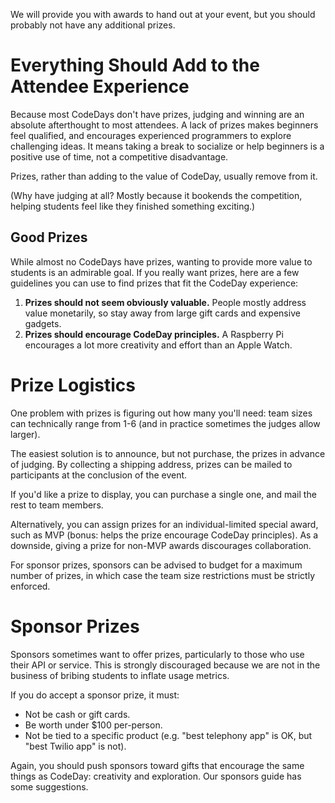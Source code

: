 
We will provide you with awards to hand out at your event, but you should probably not have any additional prizes.

# Everything Should Add to the Attendee Experience

Because most CodeDays don't have prizes, judging and winning are an absolute afterthought to most attendees. A lack of prizes makes beginners feel qualified, and encourages experienced programmers to explore challenging ideas. It means taking a break to socialize or help beginners is a positive use of time, not a competitive disadvantage.

Prizes, rather than adding to the value of CodeDay, usually remove from it.

(Why have judging at all? Mostly because it bookends the competition, helping students feel like they finished something exciting.)

## Good Prizes

While almost no CodeDays have prizes, wanting to provide more value to students is an admirable goal. If you really want prizes, here are a few guidelines you can use to find prizes that fit the CodeDay experience:

1. **Prizes should not seem obviously valuable.** People mostly address value monetarily, so stay away from large gift cards and expensive gadgets.
2. **Prizes should encourage CodeDay principles.** A Raspberry Pi encourages a lot more creativity and effort than an Apple Watch.

# Prize Logistics

One problem with prizes is figuring out how many you'll need: team sizes can technically range from 1-6 (and in practice sometimes the judges allow larger).

The easiest solution is to announce, but not purchase, the prizes in advance of judging. By collecting a shipping address, prizes can be mailed to participants at the conclusion of the event.

If you'd like a prize to display, you can purchase a single one, and mail the rest to team members.

Alternatively, you can assign prizes for an individual-limited special award, such as MVP (bonus: helps the prize encourage CodeDay principles). As a downside, giving a prize for non-MVP awards discourages collaboration.

For sponsor prizes, sponsors can be advised to budget for a maximum number of prizes, in which case the team size restrictions must be strictly enforced.

# Sponsor Prizes

Sponsors sometimes want to offer prizes, particularly to those who use their API or service. This is strongly discouraged because we are not in the business of bribing students to inflate usage metrics.

If you do accept a sponsor prize, it must:

- Not be cash or gift cards.
- Be worth under $100 per-person.
- Not be tied to a specific product (e.g. "best telephony app" is OK, but "best Twilio app" is not).

Again, you should push sponsors toward gifts that encourage the same things as CodeDay: creativity and exploration. Our sponsors guide has some suggestions.
